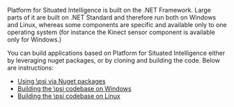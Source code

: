 Platform for Situated Intelligence is built on the .NET Framework. Large parts of it are built on .NET Standard and therefore run both on Windows and Linux, whereas some components are specific and available only to one operating system (for instance the Kinect sensor component is available only for Windows.)

You can build applications based on Platform for Situated Intelligence either by leveraging nuget packages, or by cloning and building the code. Below are instructions:

* [Using \\psi via Nuget packages](Using-via-NuGet-Packages)
* [Building the \\psi codebase on Windows](Building-the-Codebase#on-windows)
* [Building the \\psi codebase on Linux](Building-the-Codebase#on-linux)